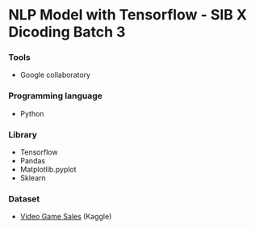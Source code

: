 # NLP Model with Tensorflow - SIB X Dicoding Batch 3

### Tools
- Google collaboratory

### Programming language
- Python

### Library
- Tensorflow
- Pandas
- Matplotlib.pyplot
- Sklearn

### Dataset
- [Video Game Sales](https://www.kaggle.com/datasets/gregorut/videogamesales?select=vgsales.csv) (Kaggle)

